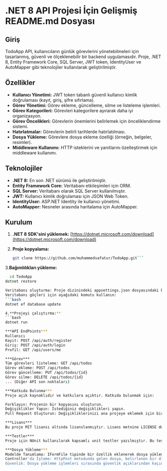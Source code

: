 # .NET 8 API Projesi İçin Gelişmiş README.md Dosyası

## Giriş
TodoApp API, kullanıcıların günlük görevlerini yönetebilmeleri için tasarlanmış, güvenli ve ölçeklenebilir bir backend uygulamasıdır. Proje, .NET 8, Entity Framework Core, SQL Server, JWT token, IdentityUser ve AutoMapper gibi teknolojiler kullanılarak geliştirilmiştir.

## Özellikler
- **Kullanıcı Yönetimi:** JWT token tabanlı güvenli kullanıcı kimlik doğrulaması (kayıt, giriş, şifre sıfırlama).
- **Görev Yönetimi:** Görev ekleme, güncelleme, silme ve listeleme işlemleri.
- **Görev Kategorileri:** Görevleri kategorilere ayırarak daha iyi organizasyon.
- **Görev Öncelikleri:** Görevlerin önemlerini belirlemek için önceliklendirme sistemi.
- **Hatırlatmalar:** Görevlerin belirli tarihlerde hatırlatılması.
- **Dosya Yükleme:** Görevlere dosya ekleme özelliği (örneğin, belgeler, resimler).
- **Middleware Kullanımı:** HTTP isteklerini ve yanıtlarını özelleştirmek için middleware kullanımı.

## Teknolojiler
- **.NET 8:** En son .NET sürümü ile geliştirilmiştir.
- **Entity Framework Core:** Veritabanı etkileşimleri için ORM.
- **SQL Server:** Veritabanı olarak SQL Server kullanılmıştır.
- **JWT:** Kullanıcı kimlik doğrulaması için JSON Web Token.
- **IdentityUser:** ASP.NET Identity ile kullanıcı yönetimi.
- **AutoMapper:** Nesneler arasında haritalama için AutoMapper.

## Kurulum

1. **.NET 8 SDK'sini yüklemek:**
   [https://dotnet.microsoft.com/download](https://dotnet.microsoft.com/download)
   
2. **Proje kopyalama:**
   ```bash
   git clone https://github.com/muhammedsafatur/TodoApp.git```

3.**Bağımlılıkları yükleme:**
   ```bash
     cd TodoApp
   dotnet restore

Veritabanı oluşturma: Proje dizinindeki appsettings.json dosyasındaki bağlantı bilgilerini kontrol edin.
Veritabanı göçleri için aşağıdaki komutu kullanın:
  ```bash
dotnet ef database update

4.**Projeyi çalıştırma:**
```bash
  dotnet run

***API EndPoints***
Kullanıcı
Kayıt: POST /api/auth/register
Giriş: POST /api/auth/login
Profil: GET /api/users/me

***Görev***
Tüm görevleri listeleme: GET /api/todos
Görev ekleme: POST /api/todos
Görev güncelleme: PUT /api/todos/{id}
Görev silme: DELETE /api/todos/{id}
... (Diğer API son noktaları)

***Katkıda Bulunma***
Proje açık kaynaklıdır ve katkılara açıktır. Katkıda bulunmak için:

Forklayın: Projenin bir kopyasını oluşturun.
Değişiklikler Yapın: İstediğiniz değişiklikleri yapın.
Pull Request Oluşturun: Değişikliklerinizi ana projeye eklemek için bir pull request oluşturun.

***Lisans***
Bu proje MIT lisansı altında lisanslanmıştır. Lisans metnine LICENSE dosyasından ulaşabilirsiniz.

***Testler***
Proje için NUnit kullanılarak kapsamlı unit testler yazılmıştır. Bu testler, kod kalitesini sağlamak ve olası hataları önlemek için düzenli olarak çalıştırılmaktadır.

***Dosya Yükleme***
Modelde Tanımlama: IFormFile tipinde bir özellik eklenerek dosya yükleme işlemi için model hazır hale getirilmiştir.
Controller'da İşleme: HttpPost metodunda gelen dosya, belirlenen bir dizine kaydedilir ve dosya yolu veritabanına kaydedilir.
Güvenlik: Dosya yükleme işlemleri sırasında güvenlik açıklarından kaçınmak için gerekli önlemler alınmıştır (dosya türü kontrolü, dosya boyutu kontrolü, dosya yolunu güvenli hale getirme).
